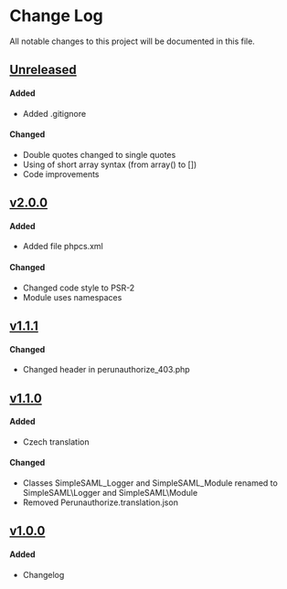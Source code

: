 # Change Log
All notable changes to this project will be documented in this file.

## [Unreleased]
#### Added
- Added .gitignore

#### Changed
- Double quotes changed to single quotes
- Using of short array syntax (from array() to [])
- Code improvements

## [v2.0.0]
#### Added
- Added file phpcs.xml

#### Changed
- Changed code style to PSR-2
- Module uses namespaces

## [v1.1.1]
#### Changed
- Changed header in perunauthorize_403.php

## [v1.1.0]
#### Added
- Czech translation

#### Changed
- Classes SimpleSAML_Logger and SimpleSAML_Module renamed to SimpleSAML\Logger and SimpleSAML\Module
- Removed Perunauthorize.translation.json

## [v1.0.0]
#### Added
- Changelog

[Unreleased]: https://github.com/CESNET/perunauthorize-simplesamlphp-module/tree/master
[v2.0.0]: https://github.com/CESNET/perunauthorize-simplesamlphp-module/tree/v2.0.0
[v1.1.1]: https://github.com/CESNET/perunauthorize-simplesamlphp-module/tree/v1.1.1
[v1.1.0]: https://github.com/CESNET/perunauthorize-simplesamlphp-module/tree/v1.1.0
[v1.0.0]: https://github.com/CESNET/perunauthorize-simplesamlphp-module/tree/v1.0.0
